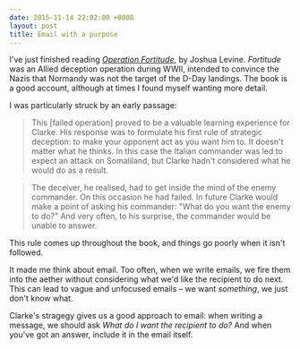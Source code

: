 ```yaml
---
date: 2015-11-14 22:02:00 +0000
layout: post
title: Email with a purpose
---
```


I've just finished reading [*Operation Fortitude*][az], by Joshua Levine.
*Fortitude* was an Allied deception operation during WWII, intended to convince the Nazis that Normandy was not the target of the D-Day landings. The book is a good account, although at times I found myself wanting more detail.

I was particularly struck by an early passage:

> This [failed operation] proved to be a valuable learning experience for Clarke. His response was to formulate his first rule of strategic deception: to make your opponent act as you want him to. It doesn't matter what he thinks. In this case the Italian commander was led to expect an attack on Somaliland, but Clarke hadn't considered what he would do as a result.

> The deceiver, he realised, had to get inside the mind of the enemy commander. On this occasion he had failed. In future Clarke would make a point of asking his commander: "What do you want the enemy to do?" And very often, to his surprise, the commander would be unable to answer.

This rule comes up throughout the book, and things go poorly when it isn't followed.

It made me think about email.  Too often, when we write emails, we fire them into the aether without considering what we'd like the recipient to do next.  This can lead to vague and unfocused emails – we want *something*, we just don't know what.

Clarke's stragegy gives us a good approach to email: when writing a message, we should ask *What do I want the recipient to do?*  And when you've got an answer, include it in the email itself.

[az]: http://www.amazon.co.uk/gp/product/0007395876/ref=as_li_tl?ie=UTF8&camp=1634&creative=19450&creativeASIN=0007395876&linkCode=as2&tag=alechasblo-21
